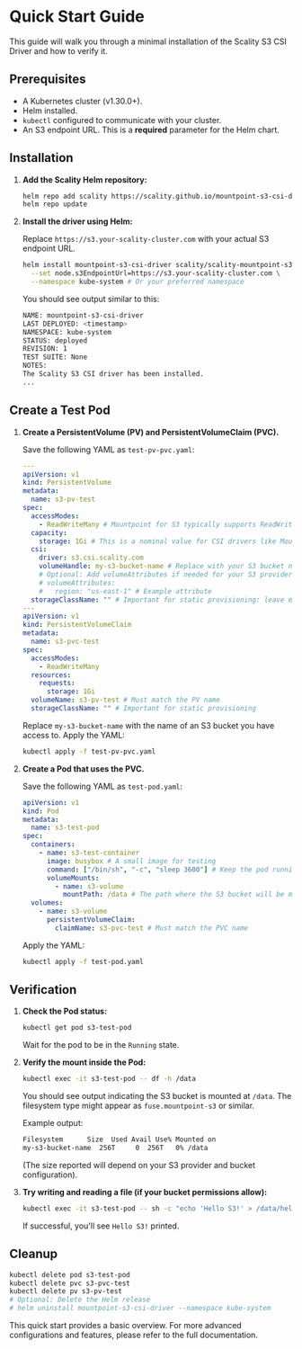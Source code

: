# Quick Start Guide

This guide will walk you through a minimal installation of the Scality S3 CSI Driver and how to verify it.

## Prerequisites

- A Kubernetes cluster (v1.30.0+).
- Helm installed.
- `kubectl` configured to communicate with your cluster.
- An S3 endpoint URL. This is a **required** parameter for the Helm chart.

## Installation

1. **Add the Scality Helm repository:**

    ```bash
    helm repo add scality https://scality.github.io/mountpoint-s3-csi-driver/charts
    helm repo update
    ```

2. **Install the driver using Helm:**

    Replace `https://s3.your-scality-cluster.com` with your actual S3 endpoint URL.

    ```bash
    helm install mountpoint-s3-csi-driver scality/scality-mountpoint-s3-csi-driver \
      --set node.s3EndpointUrl=https://s3.your-scality-cluster.com \
      --namespace kube-system # Or your preferred namespace
    ```

    You should see output similar to this:

    ```bash
    NAME: mountpoint-s3-csi-driver
    LAST DEPLOYED: <timestamp>
    NAMESPACE: kube-system
    STATUS: deployed
    REVISION: 1
    TEST SUITE: None
    NOTES:
    The Scality S3 CSI driver has been installed.
    ...
    ```

## Create a Test Pod

1. **Create a PersistentVolume (PV) and PersistentVolumeClaim (PVC).**

    Save the following YAML as `test-pv-pvc.yaml`:

    ```yaml
    ---
    apiVersion: v1
    kind: PersistentVolume
    metadata:
      name: s3-pv-test
    spec:
      accessModes:
        - ReadWriteMany # Mountpoint for S3 typically supports ReadWriteMany
      capacity:
        storage: 1Gi # This is a nominal value for CSI drivers like Mountpoint for S3
      csi:
        driver: s3.csi.scality.com
        volumeHandle: my-s3-bucket-name # Replace with your S3 bucket name
        # Optional: Add volumeAttributes if needed for your S3 provider or Mountpoint
        # volumeAttributes:
        #   region: "us-east-1" # Example attribute
      storageClassName: "" # Important for static provisioning: leave empty or use a custom SC
    ---
    apiVersion: v1
    kind: PersistentVolumeClaim
    metadata:
      name: s3-pvc-test
    spec:
      accessModes:
        - ReadWriteMany
      resources:
        requests:
          storage: 1Gi
      volumeName: s3-pv-test # Must match the PV name
      storageClassName: "" # Important for static provisioning
    ```

    Replace `my-s3-bucket-name` with the name of an S3 bucket you have access to.
    Apply the YAML:

    ```bash
    kubectl apply -f test-pv-pvc.yaml
    ```

2. **Create a Pod that uses the PVC.**

    Save the following YAML as `test-pod.yaml`:

    ```yaml
    apiVersion: v1
    kind: Pod
    metadata:
      name: s3-test-pod
    spec:
      containers:
        - name: s3-test-container
          image: busybox # A small image for testing
          command: ["/bin/sh", "-c", "sleep 3600"] # Keep the pod running
          volumeMounts:
            - name: s3-volume
              mountPath: /data # The path where the S3 bucket will be mounted
      volumes:
        - name: s3-volume
          persistentVolumeClaim:
            claimName: s3-pvc-test # Must match the PVC name
    ```

    Apply the YAML:

    ```bash
    kubectl apply -f test-pod.yaml
    ```

## Verification

1. **Check the Pod status:**

    ```bash
    kubectl get pod s3-test-pod
    ```

    Wait for the pod to be in the `Running` state.

2. **Verify the mount inside the Pod:**

    ```bash
    kubectl exec -it s3-test-pod -- df -h /data
    ```

    You should see output indicating the S3 bucket is mounted at `/data`. The filesystem type might appear as `fuse.mountpoint-s3` or similar.

    Example output:

    ```bash
    Filesystem      Size  Used Avail Use% Mounted on
    my-s3-bucket-name  256T     0  256T   0% /data
    ```

    (The size reported will depend on your S3 provider and bucket configuration).

3. **Try writing and reading a file (if your bucket permissions allow):**

    ```bash
    kubectl exec -it s3-test-pod -- sh -c "echo 'Hello S3!' > /data/hello.txt && cat /data/hello.txt"
    ```

    If successful, you'll see `Hello S3!` printed.

## Cleanup

```bash
kubectl delete pod s3-test-pod
kubectl delete pvc s3-pvc-test
kubectl delete pv s3-pv-test
# Optional: Delete the Helm release
# helm uninstall mountpoint-s3-csi-driver --namespace kube-system
```

This quick start provides a basic overview. For more advanced configurations and features, please refer to the full documentation.
